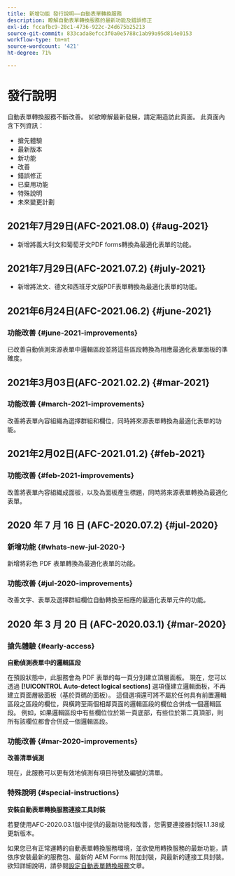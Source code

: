 ```yaml
---
title: 新增功能 發行說明——自動表單轉換服務
description: 瞭解自動表單轉換服務的最新功能及錯誤修正
exl-id: fccafbc9-28c1-4736-922c-24d675b25213
source-git-commit: 833cada8efcc3f0a0e5788c1ab99a95d814e0153
workflow-type: tm+mt
source-wordcount: '421'
ht-degree: 71%

---
```


# 發行說明

自動表單轉換服務不斷改善。 如欲瞭解最新發展，請定期造訪此頁面。 此頁面內含下列資訊：

* 搶先體驗
* 最新版本
* 新功能
* 改善
* 錯誤修正
* 已棄用功能
* 特殊說明
* 未來變更計劃

## 2021年7月29日(AFC-2021.08.0) {#aug-2021}

* 新增將義大利文和葡萄牙文PDF forms轉換為最適化表單的功能。

## 2021年7月29日(AFC-2021.07.2) {#july-2021}

* 新增將法文、德文和西班牙文版PDF表單轉換為最適化表單的功能。

## 2021年6月24日(AFC-2021.06.2) {#june-2021}

### 功能改善 {#june-2021-improvements}

已改善自動偵測來源表單中邏輯區段並將這些區段轉換為相應最適化表單面板的準確度。

## 2021年3月03日(AFC-2021.02.2) {#mar-2021}

### 功能改善 {#march-2021-improvements}

改善將表單內容組織為選擇群組和欄位，同時將來源表單轉換為最適化表單的功能。

## 2021年2月02日(AFC-2021.01.2) {#feb-2021}

### 功能改善 {#feb-2021-improvements}

改善將表單內容組織成面板，以及為面板產生標題，同時將來源表單轉換為最適化表單。

## 2020 年 7 月 16 日 (AFC-2020.07.2) {#jul-2020}

### 新增功能 {#whats-new-jul-2020-}

新增將彩色 PDF 表單轉換為最適化表單的功能。

### 功能改善 {#jul-2020-improvements}

改善文字、表單及選擇群組欄位自動轉換至相應的最適化表單元件的功能。


## 2020 年 3 月 20 日 (AFC-2020.03.1) {#mar-2020}

### 搶先體驗 {#early-access}

**自動偵測表單中的邏輯區段**

在預設狀態中，此服務會為 PDF 表單的每一頁分別建立頂層面板。 現在，您可以透過 **[!UICONTROL Auto-detect logical sections]** 選項僅建立邏輯面板，不再建立頁面層級面板（基於頁碼的面板）。 這個選項還可將不屬於任何具有前置邏輯區段之區段的欄位，與橫跨至兩個相鄰頁面的邏輯區段的欄位合併成一個邏輯區段。 例如，如果邏輯區段中有些欄位位於第一頁底部，有些位於第二頁頂部，則所有該欄位都會合併成一個邏輯區段。

### 功能改善 {#mar-2020-improvements}

**改善清單偵測**

現在，此服務可以更有效地偵測有項目符號及編號的清單。

### 特殊說明 {#special-instructions}

**安裝自動表單轉換服務連接工具封裝**

若要使用AFC-2020.03.1版中提供的最新功能和改善，您需要連接器封裝1.1.38或更新版本。

如果您已有正常運轉的自動表單轉換服務環境，並欲使用轉換服務的最新功能，請依序安裝最新的服務包、最新的 AEM Forms 附加封裝，與最新的連接工具封裝。 欲知詳細說明，請參閱[設定自動表單轉換服務](configure-service.md)文章。
